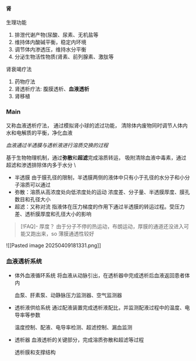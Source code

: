 
#### 肾
生理功能
1. 排泄代谢产物(尿酸、尿素、无机盐等
2. 维持体内酸碱平衡，稳定内环境
3. 调节体内渗透压，维持水分平衡
4. 分泌生物活性物质(肾素、前列腺素、激肽等

肾衰竭疗法
1. 药物疗法
2. 肾透析疗法: 腹膜透析、**血液透析**
3. 肾移植


### Main


又称血液透析疗法，
通过模拟肾小球的滤过功能，
清除体内废物同时调节人体内水和电解质的平衡，净化血液

*血液通过半透膜与透析液进行溶质交换的过程*

基于生物物理机制，通过**弥散**和**超滤**完成溶质转运，
吸附清除血液中毒素，通过超滤和渗透排除体内多于水分
\

- 半透膜
	由于膜孔径的限制，半透膜两侧的液体中只有小于孔径的水分子和小分子溶质可以通过
- 弥散：溶质从高浓度处向低浓度处的运动
	浓度差、分子量、半透膜厚度、膜孔数目和孔径大小
- 超滤：又称对流
	指液体在压力梯度的作用下通过半透膜的转运过程。受压力差、透析膜厚度和孔径大小的影响

>[!FAQ]- 厚度？
>由于分子不停的热运动，布朗运动，厚膜的通道还没进入可能又跑出来，so 薄膜通透性较好

![[Pasted image 20250409181331.png]]
### 血液透析系统

- 体外血液循环系统
	将血液从动脉引出，在透析器中完成透析后血液返回患者体内

	血泵、肝素泵、动静脉压力监测器、空气监测器

- 透析液供给系统
	通过配液装置完成透析液配比，并监测配液过程中的温度、电导率等参数

	温度控制、配液、电导率检测、超滤控制、漏血监测
	
- 透析器
	血液透析的关键部分，完成溶质弥散和超滤等过程

	透析膜和支撑结构